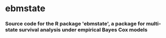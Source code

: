 # ebmstate

### Source code for the R package 'ebmstate', a package for multi-state survival analysis under empirical Bayes Cox models
 
